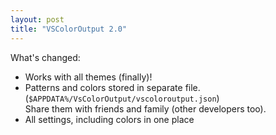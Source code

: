 ```yaml
---
layout: post  
title: "VSColorOutput 2.0"
---
```


What's changed:

-   Works with all themes (finally)!
-   Patterns and colors stored in separate file.
    (`$APPDATA%/VsColorOutput/vscoloroutput.json`)  
    Share them with friends and family (other developers too).  
-   All settings, including colors in one place

